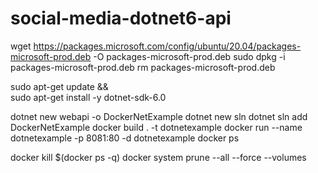 # social-media-dotnet6-api
wget https://packages.microsoft.com/config/ubuntu/20.04/packages-microsoft-prod.deb -O packages-microsoft-prod.deb
sudo dpkg -i packages-microsoft-prod.deb
rm packages-microsoft-prod.deb

sudo apt-get update && \
  sudo apt-get install -y dotnet-sdk-6.0

dotnet new webapi -o DockerNetExample
dotnet new sln
dotnet sln add DockerNetExample
docker build . -t dotnetexample
docker run --name dotnetexample -p 8081:80 -d dotnetexample
docker ps

docker kill $(docker ps -q)
docker system prune --all --force --volumes